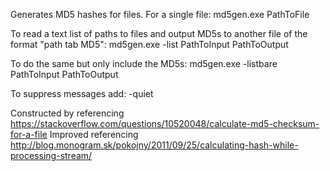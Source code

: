 Generates MD5 hashes for files.
For a single file:
md5gen.exe PathToFile

To read a text list of paths to files and output MD5s to another file of the format "path tab MD5":
md5gen.exe -list PathToInput PathToOutput

To do the same but only include the MD5s:
md5gen.exe -listbare PathToInput PathToOutput

To suppress messages add: -quiet

Constructed by referencing https://stackoverflow.com/questions/10520048/calculate-md5-checksum-for-a-file
Improved referencing http://blog.monogram.sk/pokojny/2011/09/25/calculating-hash-while-processing-stream/